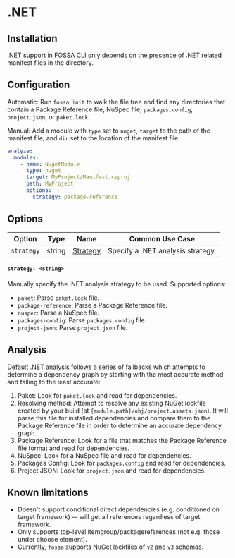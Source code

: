 # .NET

## Installation

.NET support in FOSSA CLI only depends on the presence of .NET related manifest files in the directory.

## Configuration

Automatic: Run `fossa init` to walk the file tree and find any directories that contain a Package Reference file, NuSpec file, `packages.config`, `project.json`, or `paket.lock`.

Manual: Add a module with `type` set to `nuget`, `target` to the path of the manifest file, and `dir` set to the location of the manifest file.

```yaml
analyze:
  modules:
    - name: NugetModule
      type: nuget
      target: MyProject/Manifest.csproj
      path: MyProject
      options:
        strategy: package-reference
```

## Options

| Option     |  Type  | Name                         | Common Use Case                    |
| ---------- | :----: | ---------------------------- | ---------------------------------- |
| `strategy` | string | [Strategy](#strategy-string) | Specify a .NET analysis strategy. |

#### `strategy: <string>`

Manually specify the .NET analysis strategy to be used. Supported options:
- `paket`: Parse `paket.lock` file.
- `package-reference`: Parse a Package Reference file.
- `nuspec`: Parse a NuSpec file.
- `packages-config`: Parse `packages.config` file.
- `project-json`: Parse `project.json` file.

## Analysis

Default .NET analysis follows a series of fallbacks which attempts to determine a dependency graph by starting with the most accurate method and falling to the least accurate:

1. Paket: Look for `paket.lock` and read for dependencies.
2. Resolving method: Attempt to resolve any existing NuGet lockfile created by your build (at `{module.path}/obj/project.assets.json`). It will parse this file for installed dependencies and compare them to the Package Reference file in order to determine an accurate dependency graph.
3. Package Reference: Look for a file that matches the Package Reference file format and read for dependencies.
4. NuSpec: Look for a NuSpec file and read for dependencies.
5. Packages Config: Look for `packages.config` and read for dependencies.
6. Project JSON: Look for `project.json` and read for dependencies.

## Known limitations

- Doesn't support conditional direct dependencies (e.g. conditioned on target framework) -- will get all references regardless of target framework.
- Only supports top-level itemgroup/packagereferences (not e.g. those under choose element).
- Currently, `fossa` supports NuGet lockfiles of `v2` and `v3` schemas.
